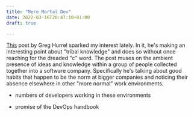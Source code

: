 ```yaml
---
title: "Mere Mortal Dev"
date: 2022-03-16T20:47:10+01:00
draft: true

---
```


[This](https://wincent.com/#fn-UG9zdDp0cmliYWwta25vd2xlZGdl-1) post by Greg
Hurrel sparked my interest lately. In it, he's making an interesting point
about "tribal knowledge" and does so without once reaching for the dreaded "c"
word. The post muses on the ambient presence of ideas and knowledge within a
group of people collected together into a software company. Specifically he's
talking about good habits that happen to be the norm at bigger companies and
noticing their absence elsewhere in other "more normal" work environments. 

+ numbers of developers working in these environments 

+ promise of the DevOps handbook
